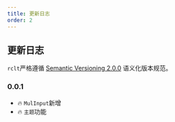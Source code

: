 ```yaml
---
title: 更新日志
order: 2
---
```


## 更新日志

`rclt`严格遵循 [Semantic Versioning 2.0.0](https://semver.org/lang/zh-CN/) 语义化版本规范。

### 0.0.1

- 🔥 `MulInput`新增
- 🔥 `主题`功能
